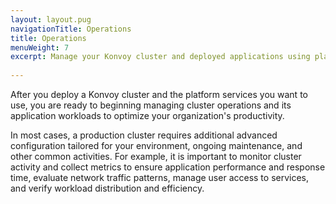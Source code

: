 ```yaml
---
layout: layout.pug
navigationTitle: Operations
title: Operations
menuWeight: 7
excerpt: Manage your Konvoy cluster and deployed applications using platform services
 
---
```


After you deploy a Konvoy cluster and the platform services you want to use, you are ready to beginning managing cluster operations and its application workloads to optimize your organization's productivity.

In most cases, a production cluster requires additional advanced configuration tailored for your environment, ongoing maintenance, and other common activities.
For example, it is important to monitor cluster activity and collect metrics to ensure application performance and response time, evaluate network traffic patterns, manage user access to services, and verify workload distribution and efficiency.
